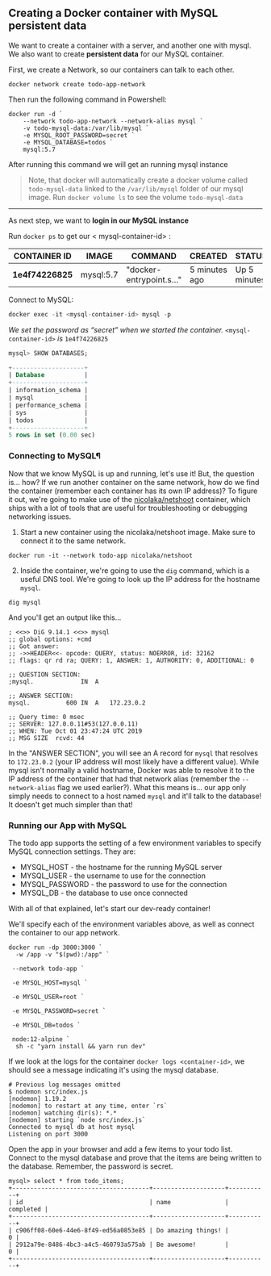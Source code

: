## Creating a Docker container with MySQL persistent data

We want to create a container with a server, and another one with mysql.
We also want to create **persistent data** for our MySQL container.

First, we create a Network, so our containers can talk to each other.

`docker network create todo-app-network`

Then run the following command in Powershell:
```
docker run -d `
    --network todo-app-network --network-alias mysql `
    -v todo-mysql-data:/var/lib/mysql `
    -e MYSQL_ROOT_PASSWORD=secret `
    -e MYSQL_DATABASE=todos `
    mysql:5.7
```
After running this command we will get an running mysql instance 

> Note, that docker will automatically create a docker volume called `todo-mysql-data` linked to the `/var/lib/mysql` folder of our mysql image.
> Run `docker volume ls` to see the volume `todo-mysql-data`

---

As next step, we want to **login in our MySQL instance**

Run `docker ps` to get our < mysql-container-id> : 

| CONTAINER ID | IMAGE | COMMAND | CREATED | STATUS | PORTS | NAMES
|---|---|---|---|---|---|---|
| **1e4f74226825** | mysql:5.7 | "docker-entrypoint.s…" | 5 minutes ago | Up 5 minutes | 3306/tcp, 33060/tcp | intelligent_meninsky |

Connect to MySQL:

```javascript
docker exec -it <mysql-container-id> mysql -p
```
*We set the password as “secret” when we started the container.* `<mysql-container-id>` *is* `1e4f74226825`

```sql
mysql> SHOW DATABASES;

+--------------------+  
| Database           |  
+--------------------+  
| information_schema |  
| mysql              |  
| performance_schema |  
| sys                |  
| todos              |  
+--------------------+  
5 rows in set (0.00 sec)  
```


### Connecting to MySQL¶
Now that we know MySQL is up and running, let's use it! But, the question is... how? If we run another container on the same network, how do we find the container (remember each container has its own IP address)?
To figure it out, we're going to make use of the [nicolaka/netshoot](https://github.com/nicolaka/netshoot) container, which ships with a lot of tools that are useful for troubleshooting or debugging networking issues.
1. Start a new container using the nicolaka/netshoot image. Make sure to connect it to the same network.
```
docker run -it --network todo-app nicolaka/netshoot
```

2. Inside the container, we're going to use the `dig` command, which is a useful DNS tool. We're going to look up the IP address for the hostname `mysql`.
```
dig mysql
```
And you'll get an output like this...
```text
; <<>> DiG 9.14.1 <<>> mysql
;; global options: +cmd
;; Got answer:
;; ->>HEADER<<- opcode: QUERY, status: NOERROR, id: 32162
;; flags: qr rd ra; QUERY: 1, ANSWER: 1, AUTHORITY: 0, ADDITIONAL: 0

;; QUESTION SECTION:
;mysql.             IN  A

;; ANSWER SECTION:
mysql.          600 IN  A   172.23.0.2

;; Query time: 0 msec
;; SERVER: 127.0.0.11#53(127.0.0.11)
;; WHEN: Tue Oct 01 23:47:24 UTC 2019
;; MSG SIZE  rcvd: 44
```
In the "ANSWER SECTION", you will see an A record for `mysql` that resolves to `172.23.0.2` (your IP address will most likely have a different value). While mysql isn't normally a valid hostname, Docker was able to resolve it to the IP address of the container that had that network alias (remember the `--network-alias` flag we used earlier?).
What this means is... our app only simply needs to connect to a host named `mysql` and it'll talk to the database! It doesn't get much simpler than that!

### Running our App with MySQL

The todo app supports the setting of a few environment variables to specify MySQL connection settings. They are:
- MYSQL_HOST - the hostname for the running MySQL server
- MYSQL_USER - the username to use for the connection
- MYSQL_PASSWORD - the password to use for the connection
- MYSQL_DB - the database to use once connected

With all of that explained, let's start our dev-ready container!

We'll specify each of the environment variables above, as well as connect the container to our app network.
```
docker run -dp 3000:3000 `
  -w /app -v "$(pwd):/app" `

 --network todo-app `

 -e MYSQL_HOST=mysql `

 -e MYSQL_USER=root `

 -e MYSQL_PASSWORD=secret `

 -e MYSQL_DB=todos `

 node:12-alpine `
  sh -c "yarn install && yarn run dev"
```
If we look at the logs for the container `docker logs <container-id>`, we should see a message indicating it's using the mysql database.
```
# Previous log messages omitted
$ nodemon src/index.js
[nodemon] 1.19.2
[nodemon] to restart at any time, enter `rs`
[nodemon] watching dir(s): *.*
[nodemon] starting `node src/index.js`
Connected to mysql db at host mysql
Listening on port 3000
```

Open the app in your browser and add a few items to your todo list.
Connect to the mysql database and prove that the items are being written to the database. Remember, the password is secret.

```
mysql> select * from todo_items;
+--------------------------------------+--------------------+-----------+
| id                                   | name               | completed |
+--------------------------------------+--------------------+-----------+
| c906ff08-60e6-44e6-8f49-ed56a0853e85 | Do amazing things! |         0 |
| 2912a79e-8486-4bc3-a4c5-460793a575ab | Be awesome!        |         0 |
+--------------------------------------+--------------------+-----------+
```






